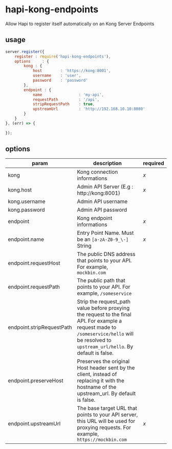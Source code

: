 # hapi-kong-endpoints
Allow Hapi to register itself automatically on an Kong Server Endpoints

## usage

```javascript
server.register({
    register : require('hapi-kong-endpoints'),
    options     : {
        kong : {
            host        : 'https://kong:8001',
            username    : 'user',
            password    : 'password'
        },
        endpoint : {
            name                : 'my-api',
            requestPath         : '/api',
            stripRequestPath    : true,
            upstreamUrl         : 'http://192.168.10.10:8080'
        }
    }
}, (err) => {
    
});
```

## options

| param | description | required |
| --- | --- | --- |
| kong | Kong connection informations | *x* |
| kong.host | Admin API Server (E.g : http://kong:8001) | *x* |
| kong.username | Admin API username | |
| kong.password | Admin API password | |
| endpoint | Kong endpoint informations | *x* |
| endpoint.name | Entry Point Name. Must be an `[a-zA-Z0-9_\-]` String | *x* |
| endpoint.requestHost | The public DNS address that points to your API. For example, `mockbin.com` | |
| endpoint.requestPath | The public path that points to your API. For example, `/someservice` | |
| endpoint.stripRequestPath | Strip the request_path value before proxying the request to the final API. For example a request made to `/someservice/hello` will be resolved to `upstream_url/hello`. By default is false. | |
| endpoint.preserveHost | Preserves the original Host header sent by the client, instead of replacing it with the hostname of the upstream_url. By default is false. | |
| endpoint.upstreamUrl | The base target URL that points to your API server, this URL will be used for proxying requests. For example, `https://mockbin.com` | *x* |
